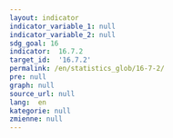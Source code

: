 ```yaml
---
layout: indicator
indicator_variable_1: null
indicator_variable_2: null
sdg_goal: 16
indicator:  16.7.2
target_id:  '16.7.2'
permalink: /en/statistics_glob/16-7-2/
pre: null
graph: null
source_url: null
lang:  en
kategorie: null
zmienne: null
---
```

